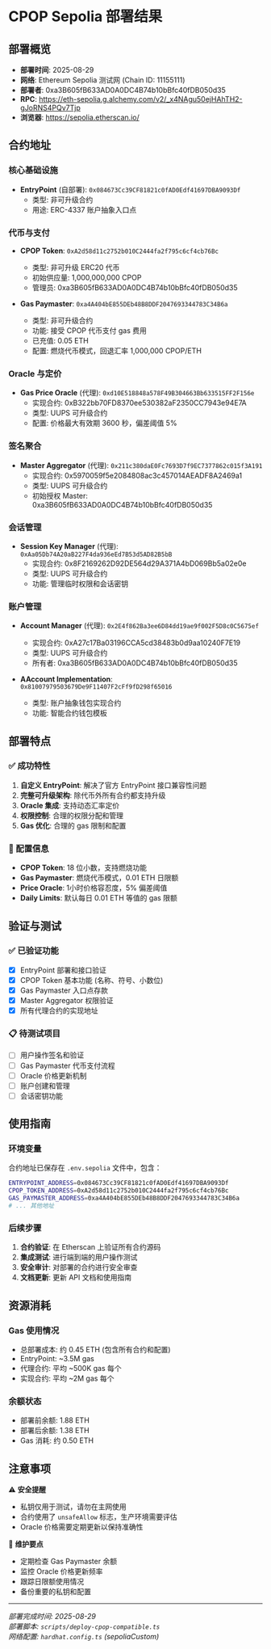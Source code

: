 # CPOP Sepolia 部署结果

## 部署概览
- **部署时间**: 2025-08-29
- **网络**: Ethereum Sepolia 测试网 (Chain ID: 11155111)
- **部署者**: 0xa3B605fB633AD0A0DC4B74b10bBfc40fDB050d35
- **RPC**: https://eth-sepolia.g.alchemy.com/v2/_x4NAgu50ejHAhTH2-gJoRNS4PQv7Tjp
- **浏览器**: https://sepolia.etherscan.io/

## 合约地址

### 核心基础设施
- **EntryPoint** (自部署): `0x084673Cc39CF81821c0fAD0Edf41697DBA9093Df`
  - 类型: 非可升级合约
  - 用途: ERC-4337 账户抽象入口点

### 代币与支付
- **CPOP Token**: `0xA2d58d11c2752b010C2444fa2f795c6cf4cb76Bc`
  - 类型: 非可升级 ERC20 代币
  - 初始供应量: 1,000,000,000 CPOP
  - 管理员: 0xa3B605fB633AD0A0DC4B74b10bBfc40fDB050d35

- **Gas Paymaster**: `0xa4A404bE855DEb48B8DDF2047693344783C34B6a`
  - 类型: 非可升级合约
  - 功能: 接受 CPOP 代币支付 gas 费用
  - 已充值: 0.05 ETH
  - 配置: 燃烧代币模式，回退汇率 1,000,000 CPOP/ETH

### Oracle 与定价
- **Gas Price Oracle** (代理): `0xd10E518848a578F49B304663Bb633515FF2F156e`
  - 实现合约: 0xB322bb70FD8370ee530382aF2350CC7943e94E7A
  - 类型: UUPS 可升级合约
  - 配置: 价格最大有效期 3600 秒，偏差阈值 5%

### 签名聚合
- **Master Aggregator** (代理): `0x211c380daE0Fc7693D7f9EC7377862c015f3A191`
  - 实现合约: 0x5970059f5e2084808ac3c457014AEADF8A2469a1
  - 类型: UUPS 可升级合约
  - 初始授权 Master: 0xa3B605fB633AD0A0DC4B74b10bBfc40fDB050d35

### 会话管理
- **Session Key Manager** (代理): `0xAa05Db74A20aB227F4da936eEd7B53d5AD82B5bB`
  - 实现合约: 0x8F2169262D92DE564d29A371A4bD069Bb5a02e0e
  - 类型: UUPS 可升级合约
  - 功能: 管理临时权限和会话密钥

### 账户管理
- **Account Manager** (代理): `0x2E4f862Ba3ee6D84dd19ae9f002F5D8c0C5675ef`
  - 实现合约: 0xA27c17Ba03196CCA5cd38483b0d9aa10240F7E19
  - 类型: UUPS 可升级合约
  - 所有者: 0xa3B605fB633AD0A0DC4B74b10bBfc40fDB050d35

- **AAccount Implementation**: `0x81007979503679De9F11407F2cFf9fD298f65016`
  - 类型: 账户抽象钱包实现合约
  - 功能: 智能合约钱包模板

## 部署特点

### ✅ 成功特性
1. **自定义 EntryPoint**: 解决了官方 EntryPoint 接口兼容性问题
2. **完整可升级架构**: 除代币外所有合约都支持升级
3. **Oracle 集成**: 支持动态汇率定价
4. **权限控制**: 合理的权限分配和管理
5. **Gas 优化**: 合理的 gas 限制和配置

### 🔧 配置信息
- **CPOP Token**: 18 位小数，支持燃烧功能
- **Gas Paymaster**: 燃烧代币模式，0.01 ETH 日限额
- **Price Oracle**: 1小时价格容忍度，5% 偏差阈值
- **Daily Limits**: 默认每日 0.01 ETH 等值的 gas 限额

## 验证与测试

### ✅ 已验证功能
- [x] EntryPoint 部署和接口验证
- [x] CPOP Token 基本功能 (名称、符号、小数位)
- [x] Gas Paymaster 入口点存款
- [x] Master Aggregator 权限验证
- [x] 所有代理合约的实现地址

### 📋 待测试项目
- [ ] 用户操作签名和验证
- [ ] Gas Paymaster 代币支付流程
- [ ] Oracle 价格更新机制
- [ ] 账户创建和管理
- [ ] 会话密钥功能

## 使用指南

### 环境变量
合约地址已保存在 `.env.sepolia` 文件中，包含：
```bash
ENTRYPOINT_ADDRESS=0x084673Cc39CF81821c0fAD0Edf41697DBA9093Df
CPOP_TOKEN_ADDRESS=0xA2d58d11c2752b010C2444fa2f795c6cf4cb76Bc
GAS_PAYMASTER_ADDRESS=0xa4A404bE855DEb48B8DDF2047693344783C34B6a
# ... 其他地址
```

### 后续步骤
1. **合约验证**: 在 Etherscan 上验证所有合约源码
2. **集成测试**: 进行端到端的用户操作测试
3. **安全审计**: 对部署的合约进行安全审查
4. **文档更新**: 更新 API 文档和使用指南

## 资源消耗

### Gas 使用情况
- 总部署成本: 约 0.45 ETH (包含所有合约和配置)
- EntryPoint: ~3.5M gas
- 代理合约: 平均 ~500K gas 每个
- 实现合约: 平均 ~2M gas 每个

### 余额状态
- 部署前余额: 1.88 ETH
- 部署后余额: 1.38 ETH
- Gas 消耗: 约 0.50 ETH

## 注意事项

⚠️ **安全提醒**
- 私钥仅用于测试，请勿在主网使用
- 合约使用了 `unsafeAllow` 标志，生产环境需要评估
- Oracle 价格需要定期更新以保持准确性

🔧 **维护要点**
- 定期检查 Gas Paymaster 余额
- 监控 Oracle 价格更新频率
- 跟踪日限额使用情况
- 备份重要的私钥和配置

---

*部署完成时间: 2025-08-29*  
*部署脚本: `scripts/deploy-cpop-compatible.ts`*  
*网络配置: `hardhat.config.ts` (sepoliaCustom)*